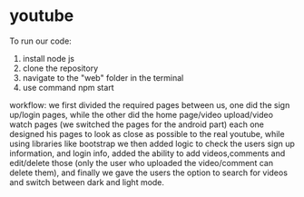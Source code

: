 # youtube

To run our code:
1. install node js
2. clone the repository
3. navigate to the "web" folder in the terminal
4. use command npm start

workflow:
we first divided the required pages between us, one did the sign up/login pages,  while the other did the home page/video upload/video watch pages (we switched the pages for the android part)
each one designed his pages to look as close as possible to the real youtube, while using libraries like bootstrap
we then added logic to check the users sign up information, and login info, added the ability to add videos,comments and edit/delete those (only the user who uploaded the video/comment can delete them), and finally we gave the users the option to search for videos and switch between dark and light mode. 
